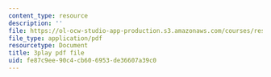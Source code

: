 ```yaml
---
content_type: resource
description: ''
file: https://ol-ocw-studio-app-production.s3.amazonaws.com/courses/res-3-003-learn-to-build-your-own-videogame-with-the-unity-game-engine-and-microsoft-kinect-january-iap-2017/fe87c9ee90c4cb606953de36607a39c0_R8WOnNX8v9E.pdf
file_type: application/pdf
resourcetype: Document
title: 3play pdf file
uid: fe87c9ee-90c4-cb60-6953-de36607a39c0
---
```

